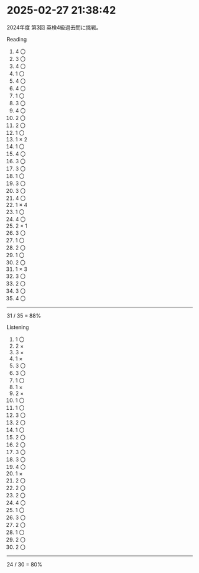 # 2025-02-27 21:38:42

2024年度 第3回 英検4級過去問に挑戦。

Reading
1. 4 〇
2. 3 〇
3. 4 〇
4. 1 〇
5. 4 〇
6. 4 〇
7. 1 〇
8. 3 〇
9. 4 〇
10. 2 〇
11. 2 〇
12. 1 〇
13. 1 × 2
14. 1 〇
15. 4 〇
16. 3 〇
17. 3 〇
18. 1 〇
19. 3 〇
20. 3 〇
21. 4 〇
22. 1 × 4
23. 1 〇
24. 4 〇
25. 2 × 1
26. 3 〇
27. 1 〇
28. 2 〇
29. 1 〇
30. 2 〇
31. 1 × 3
32. 3 〇
33. 2 〇
34. 3 〇
35. 4 〇
---
31 / 35 = 88%

Listening
1. 1 〇
2. 2 ×
3. 3 ×
4. 1 ×
5. 3 〇
6. 3 〇
7. 1 〇
8. 1 ×
9. 2 ×
10. 1 〇
11. 1 〇
12. 3 〇
13. 2 〇
14. 1 〇
15. 2 〇
16. 2 〇
17. 3 〇
18. 3 〇
19. 4 〇
20. 1 ×
21. 2 〇
22. 2 〇
23. 2 〇
24. 4 〇
25. 1 〇
26. 3 〇
27. 2 〇
28. 1 〇
29. 2 〇
30. 2 〇
---
24 / 30 = 80%
